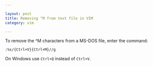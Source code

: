 ```yaml
---

layout: post  
title: Removing ^M from text file in VIM  
category: vim  

---
```


To remove the ^M characters from a MS-DOS file, enter the command:

    :%s/{Ctrl+V}{Ctrl+M}//g

On Windows use `Ctrl+Q` instead of `Ctrl+V`.
